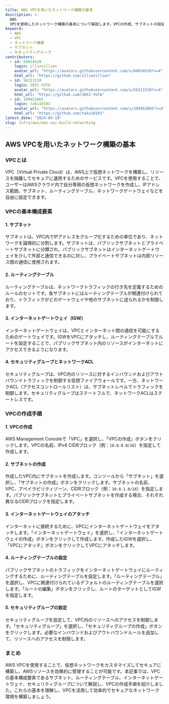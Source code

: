 ```yaml
---
title: AWS VPCを用いたネットワーク構築の基本
description: >-
  AWS
  VPCを使用したネットワーク構築の基本について解説します。VPCの作成、サブネットの設定、セキュリティグループの構成など、VPCの主要な機能とその利点を紹介します。
keyword:
  - AWS
  - VPC
  - ネットワーク構築
  - サブネット
  - セキュリティグループ
contributors:
  - id: 60034520
    login: illionillion
    avatar_url: "https://avatars.githubusercontent.com/u/60034520?v=4"
    html_url: "https://github.com/illionillion"
  - id: 56211510
    login: SEKI-YUTA
    avatar_url: "https://avatars.githubusercontent.com/u/56211510?v=4"
    html_url: "https://github.com/SEKI-YUTA"
  - id: 109452865
    login: taku10101
    avatar_url: "https://avatars.githubusercontent.com/u/109452865?v=4"
    html_url: "https://github.com/taku10101"
latest_date: "2024-09-19"
slug: infra/aws/aws-vpc-build-networking
---
```


## AWS VPCを用いたネットワーク構築の基本

### VPCとは

VPC（Virtual Private Cloud）は、AWS上で仮想ネットワークを構築し、リソースを隔離してセキュアに運用するためのサービスです。VPCを使用することで、ユーザーはAWSクラウド内で自分専用の仮想ネットワークを作成し、IPアドレス範囲、サブネット、ルーティングテーブル、ネットワークゲートウェイなどを自由に設定できます。

### VPCの基本構成要素

#### 1. サブネット

サブネットは、VPC内でIPアドレスをグループ化するための単位であり、ネットワークを論理的に分割します。サブネットは、パブリックサブネットとプライベートサブネットに分類され、パブリックサブネットはインターネットゲートウェイを介して外部と通信できるのに対し、プライベートサブネットは内部リソース間の通信に使用されます。

#### 2. ルーティングテーブル

ルーティングテーブルは、ネットワークトラフィックの行き先を定義するためのルールのセットです。各サブネットにはルーティングテーブルが関連付けられており、トラフィックがどのゲートウェイや他のサブネットに送られるかを制御します。

#### 3. インターネットゲートウェイ（IGW）

インターネットゲートウェイは、VPCとインターネット間の通信を可能にするためのゲートウェイです。IGWをVPCにアタッチし、ルーティングテーブルでルートを設定することで、パブリックサブネット内のリソースがインターネットにアクセスできるようになります。

#### 4. セキュリティグループとネットワークACL

セキュリティグループは、VPC内のリソースに対するインバウンドおよびアウトバウンドトラフィックを制御する仮想ファイアウォールです。一方、ネットワークACL（アクセスコントロールリスト）は、サブネットレベルでトラフィックを制御します。セキュリティグループはステートフルで、ネットワークACLはステートレスです。

### VPCの作成手順

#### 1. VPCの作成

AWS Management Consoleで「VPC」を選択し、「VPCの作成」ボタンをクリックします。VPCの名前、IPv4 CIDRブロック（例：`10.0.0.0/16`）を指定して作成します。

#### 2. サブネットの作成

作成したVPC内にサブネットを作成します。コンソールから「サブネット」を選択し、「サブネットの作成」ボタンをクリックします。サブネットの名前、VPC、アベイラビリティゾーン、CIDRブロック（例：`10.0.1.0/24`）を指定します。パブリックサブネットとプライベートサブネットを作成する場合、それぞれ異なるCIDRブロックを指定します。

#### 3. インターネットゲートウェイのアタッチ

インターネットに接続するために、VPCにインターネットゲートウェイをアタッチします。「インターネットゲートウェイ」を選択し、「インターネットゲートウェイの作成」ボタンをクリックして作成します。作成したIGWを選択し、「VPCにアタッチ」ボタンをクリックしてVPCにアタッチします。

#### 4. ルーティングテーブルの設定

パブリックサブネットのトラフィックをインターネットゲートウェイにルーティングするために、ルーティングテーブルを設定します。「ルーティングテーブル」を選択し、VPCに関連付けられているデフォルトのルーティングテーブルを選択します。「ルートの編集」ボタンをクリックし、ルートのターゲットとしてIGWを指定します。

#### 5. セキュリティグループの設定

セキュリティグループを設定して、VPC内のリソースへのアクセスを制御します。「セキュリティグループ」を選択し、「セキュリティグループの作成」ボタンをクリックします。必要なインバウンドおよびアウトバウンドルールを追加して、リソースへのアクセスを制限します。

### まとめ

AWS VPCを使用することで、仮想ネットワークをカスタマイズしてセキュアに構築し、AWSリソースを効果的に管理することが可能です。本記事では、VPCの基本構成要素であるサブネット、ルーティングテーブル、インターネットゲートウェイ、セキュリティグループについて解説し、VPCの作成手順を紹介しました。これらの基本を理解し、VPCを活用して効率的でセキュアなネットワーク環境を構築しましょう。
